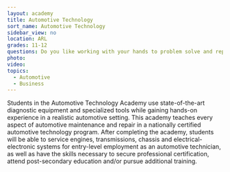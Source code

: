 ```yaml
---
layout: academy
title: Automotive Technology
sort_name: Automotive Technology
sidebar_view: no
location: ARL
grades: 11-12
questions: Do you like working with your hands to problem solve and repair automobiles? Do you want to learn about the latest automotive technologies, such as solar-powered vehicles and hybrids?
photo:
video:
topics:
  - Automotive
  - Business
---
```


Students in the Automotive Technology Academy use state-of-the-art diagnostic equipment and specialized tools while gaining hands-on experience in a realistic automotive setting. This academy teaches every aspect of automotive maintenance and repair in a nationally certified automotive technology program. After completing the academy, students will be able to service engines, transmissions, chassis and electrical-electronic systems for entry-level employment as an automotive technician, as well as have the skills necessary to secure professional certification, attend post-secondary education and/or pursue additional training.
